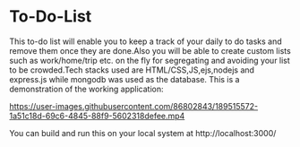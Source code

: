 # To-Do-List
This to-do list will enable you to keep a track of your daily to do tasks and remove them once they are done.Also you will be able to create custom lists such as work/home/trip etc. on the fly for segregating and avoiding your list to be crowded.Tech stacks used are HTML/CSS,JS,ejs,nodejs and express.js while mongodb was used as the database.
This is a demonstration of the working application:


https://user-images.githubusercontent.com/86802843/189515572-1a51c18d-69c6-4845-88f9-5602318defee.mp4


You can build and run this on your local system at http://localhost:3000/
